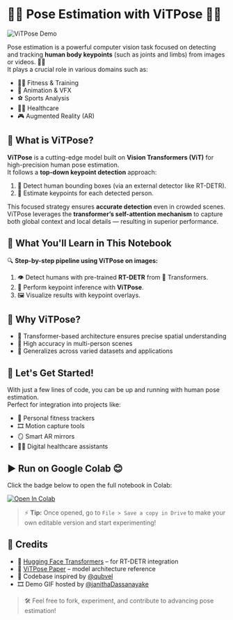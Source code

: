 # 🧍‍♂️ Pose Estimation with ViTPose 🧍‍♀️


![ViTPose Demo](https://github.com/janithaDassanayake/dummyimages/raw/main/ezgif-363d42dfc4201a.gif)


Pose estimation is a powerful computer vision task focused on detecting and tracking **human body keypoints** (such as joints and limbs) from images or videos. 🧠📸  
It plays a crucial role in various domains such as:

- 🏋️‍♂️ Fitness & Training  
- 🕺 Animation & VFX  
- ⚽ Sports Analysis  
- 🧑‍⚕️ Healthcare  
- 🎮 Augmented Reality (AR)


## 🚀 What is ViTPose?

**ViTPose** is a cutting-edge model built on **Vision Transformers (ViT)** for high-precision human pose estimation.  
It follows a **top-down keypoint detection** approach:

1. 🎯 Detect human bounding boxes (via an external detector like RT-DETR).  
2. 🧩 Estimate keypoints for each detected person.

This focused strategy ensures **accurate detection** even in crowded scenes.  
ViTPose leverages the **transformer’s self-attention mechanism** to capture both global context and local details — resulting in superior performance.



## 🧪 What You'll Learn in This Notebook

🔍 **Step-by-step pipeline using ViTPose on images:**
1. 👁️ Detect humans with pre-trained **RT-DETR** from 🤗 Transformers.  
2. 🧠 Perform keypoint inference with **ViTPose**.  
3. 🖼️ Visualize results with keypoint overlays.



## 🎯 Why ViTPose?

- 📐 Transformer-based architecture ensures precise spatial understanding  
- 🤹 High accuracy in multi-person scenes  
- 🔁 Generalizes across varied datasets and applications


## 📌 Let's Get Started!

With just a few lines of code, you can be up and running with human pose estimation.  
Perfect for integration into projects like:

- 💪 Personal fitness trackers  
- 🎞️ Motion capture tools  
- 🪞 Smart AR mirrors  
- 🧑‍⚕️ Digital healthcare assistants



## ▶️ Run on Google Colab 😊

Click the badge below to open the full notebook in Colab:

[![Open In Colab](https://colab.research.google.com/assets/colab-badge.svg)](https://colab.research.google.com/drive/1JLM_ZkNvLc4GCQD0jSH0LS6LQa4xEObU)

> ⚡ **Tip:** Once opened, go to `File > Save a copy in Drive` to make your own editable version and start experimenting!



## 🙌 Credits

- 🤗 [Hugging Face Transformers](https://huggingface.co) – for RT-DETR integration  
- 🧠 [ViTPose Paper](https://arxiv.org/abs/2204.12484) – model architecture reference  
- 🔧 Codebase inspired by [@qubvel](https://github.com/qubvel)  
- 🎞️ Demo GIF hosted by [@janithaDassanayake](https://github.com/janithaDassanayake)  

> 🛠️ Feel free to fork, experiment, and contribute to advancing pose estimation!
